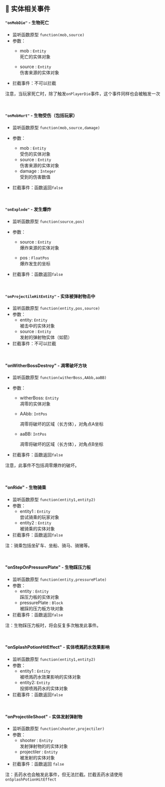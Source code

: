 ## 🎈 实体相关事件

#### `"onMobDie"` - 生物死亡

- 监听函数原型
  `function(mob,source)`
- 参数：
  - mob : `Entity`  
    死亡的实体对象

  - source : `Entity`  
    伤害来源的实体对象
- 拦截事件：不可以拦截

注意，当玩家死亡时，除了触发`onPlayerDie`事件，这个事件同样也会被触发一次

<br>

#### `"onMobHurt"` - 生物受伤（包括玩家）

- 监听函数原型
  `function(mob,source,damage)`
- 参数：
  - mob : `Entity`  
    受伤的实体对象
  - source : `Entity`  
    伤害来源的实体对象
  - damage : `Integer`  
    受到的伤害数值

- 拦截事件：函数返回`false`

<br>

#### `"onExplode"` - 发生爆炸

- 监听函数原型
  `function(source,pos)`
- 参数：
  - source : `Entity`  
    爆炸来源的实体对象

  - pos : `FloatPos`  
    爆炸发生的坐标

- 拦截事件：函数返回`false`

<br>

#### `"onProjectileHitEntity"` - 实体被弹射物击中

- 监听函数原型
  `function(entity,pos,source)`
- 参数：
  - entity: `Entity`  
    被击中的实体对象
  - source : `Entity`  
    发射的弹射物实体（如箭）
- 拦截事件：不可以拦截

<br>

#### "onWitherBossDestroy" - 凋零破坏方块

- 监听函数原型
  `function(witherBoss,AAbb,aaBB)`
- 参数：
  - witherBoss: `Entity`  
    凋零的实体对象

  - AAbb: `IntPos`
  
    凋零将破坏的区域（长方体），对角点A坐标
  
  - aaBB: `IntPos`
  
    凋零将破坏的区域（长方体），对角点B坐标
  
- 拦截事件：函数返回`false`

注意，此事件不包括凋零爆炸的破坏。

<br>

#### "onRide" - 生物骑乘

- 监听函数原型
  `function(entity1,entity2)`
- 参数：
  - entity1 : `Entity`  
    尝试骑乘的玩家对象
  - entity2 : `Entity`  
    被骑乘的实体对象
- 拦截事件：函数返回`false`

注：骑乘包括坐矿车、坐船、骑马、骑猪等。

<br>

#### "onStepOnPressurePlate" - 生物踩压力板

- 监听函数原型
  `function(entity,pressurePlate)`
- 参数：
  - entity : `Entity`  
    踩压力板的实体对象
  - pressurePlate : `Block`  
    被踩的压力板方块对象
- 拦截事件：函数返回`false`

注：生物踩压力板时，将会反复多次触发此事件。

<br>

#### "onSplashPotionHitEffect" - 实体喷溅药水效果影响

- 监听函数原型
  `function(entity1,entity2)`
- 参数：
  - entity1 : `Entity`  
    被喷溅药水效果影响的实体对象
  - entity2: `Entity`  
    投掷喷溅药水的实体对象
- 拦截事件：函数返回`false`

<br>

#### "onProjectileShoot" - 实体发射弹射物

- 监听函数原型
  `function(shooter,projectiler)`
- 参数：
  - shooter : `Entity`  
    发射弹射物的的实体对象
  - projectiler : `Entity`  
    被发射的实体对象
- 拦截事件：函数返回 `false`

注：丢药水也会触发此事件，但无法拦截。拦截丢药水请使用 `onSplashPotionHitEffect`

<br>